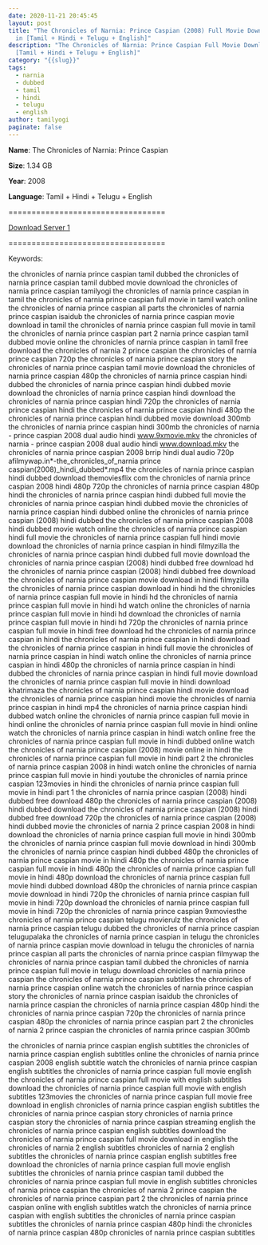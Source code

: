 ```yaml
---
date: 2020-11-21 20:45:45
layout: post
title: "The Chronicles of Narnia: Prince Caspian (2008) Full Movie Download HD
  in [Tamil + Hindi + Telugu + English]"
description: "The Chronicles of Narnia: Prince Caspian Full Movie Download HD in
  [Tamil + Hindi + Telugu + English]"
category: "{{slug}}"
tags:
  - narnia
  - dubbed
  - tamil
  - hindi
  - telugu
  - english
author: tamilyogi
paginate: false
---
```

**Name**: The Chronicles of Narnia: Prince Caspian

**Size**: 1.34 GB

**Year**: 2008

**Language**: Tamil + Hindi + Telugu + English

\==================================

[Download Server 1](https://mega.nz/file/lpUD0YrK#EzuJGxkciaki2Oj3yyq2Smw2cpZp5532OhBNj965lZ0)

[](https://mega.nz/file/lpUD0YrK#EzuJGxkciaki2Oj3yyq2Smw2cpZp5532OhBNj965lZ0)==================================

Keywords:

the chronicles of narnia prince caspian tamil dubbed
the chronicles of narnia prince caspian tamil dubbed movie download
the chronicles of narnia prince caspian tamilyogi
the chronicles of narnia prince caspian in tamil
the chronicles of narnia prince caspian full movie in tamil watch online
the chronicles of narnia prince caspian all parts
the chronicles of narnia prince caspian isaidub
the chronicles of narnia prince caspian movie download in tamil
the chronicles of narnia prince caspian full movie in tamil
the chronicles of narnia prince caspian part 2
narnia prince caspian tamil dubbed movie online
the chronicles of narnia prince caspian in tamil free download
the chronicles of narnia 2 prince caspian
the chronicles of narnia prince caspian 720p
the chronicles of narnia prince caspian story
the chronicles of narnia prince caspian tamil movie download
the chronicles of narnia prince caspian 480p
the chronicles of narnia prince caspian hindi dubbed
the chronicles of narnia prince caspian hindi dubbed movie download
the chronicles of narnia prince caspian hindi download
the chronicles of narnia prince caspian hindi 720p
the chronicles of narnia prince caspian hindi
the chronicles of narnia prince caspian hindi 480p
the chronicles of narnia prince caspian hindi dubbed movie download 300mb
the chronicles of narnia prince caspian hindi 300mb
the chronicles of narnia - prince caspian 2008 dual audio hindi www.9xmovie.mkv
the chronicles of narnia - prince caspian 2008 dual audio hindi www.download.mkv
the chronicles of narnia prince caspian 2008 brrip hindi dual audio 720p
afilmywap.in*\-the_chronicles_of_narnia prince caspian(2008)_hindi_dubbed*.mp4
the chronicles of narnia prince caspian hindi dubbed download
themoviesflix com the chronicles of narnia prince caspian 2008 hindi 480p 720p
the chronicles of narnia prince caspian 480p hindi
the chronicles of narnia prince caspian hindi dubbed full movie
the chronicles of narnia prince caspian hindi dubbed movie
the chronicles of narnia prince caspian hindi dubbed online
the chronicles of narnia prince caspian (2008) hindi dubbed
the chronicles of narnia prince caspian 2008 hindi dubbed movie watch online
the chronicles of narnia prince caspian hindi full movie
the chronicles of narnia prince caspian full hindi movie download
the chronicles of narnia prince caspian in hindi filmyzilla
the chronicles of narnia prince caspian hindi dubbed full movie download
the chronicles of narnia prince caspian (2008) hindi dubbed free download hd
the chronicles of narnia prince caspian (2008) hindi dubbed free download
the chronicles of narnia prince caspian movie download in hindi filmyzilla
the chronicles of narnia prince caspian download in hindi hd
the chronicles of narnia prince caspian full movie in hindi hd
the chronicles of narnia prince caspian full movie in hindi hd watch online
the chronicles of narnia prince caspian full movie in hindi hd download
the chronicles of narnia prince caspian full movie in hindi hd 720p
the chronicles of narnia prince caspian full movie in hindi free download hd
the chronicles of narnia prince caspian in hindi
the chronicles of narnia prince caspian in hindi download
the chronicles of narnia prince caspian in hindi full movie
the chronicles of narnia prince caspian in hindi watch online
the chronicles of narnia prince caspian in hindi 480p
the chronicles of narnia prince caspian in hindi dubbed
the chronicles of narnia prince caspian in hindi full movie download
the chronicles of narnia prince caspian full movie in hindi download khatrimaza
the chronicles of narnia prince caspian hindi movie download
the chronicles of narnia prince caspian hindi movie
the chronicles of narnia prince caspian in hindi mp4
the chronicles of narnia prince caspian hindi dubbed watch online
the chronicles of narnia prince caspian full movie in hindi online
the chronicles of narnia prince caspian full movie in hindi online watch
the chronicles of narnia prince caspian in hindi watch online free
the chronicles of narnia prince caspian full movie in hindi dubbed online
watch the chronicles of narnia prince caspian (2008) movie online in hindi
the chronicles of narnia prince caspian full movie in hindi part 2
the chronicles of narnia prince caspian 2008 in hindi watch online
the chronicles of narnia prince caspian full movie in hindi youtube
the chronicles of narnia prince caspian 123movies in hindi
the chronicles of narnia prince caspian full movie in hindi part 1
the chronicles of narnia prince caspian (2008) hindi dubbed free download 480p
the chronicles of narnia prince caspian (2008) hindi dubbed download
the chronicles of narnia prince caspian (2008) hindi dubbed free download 720p
the chronicles of narnia prince caspian (2008) hindi dubbed movie
the chronicles of narnia 2 prince caspian 2008 in hindi download
the chronicles of narnia prince caspian full movie in hindi 300mb
the chronicles of narnia prince caspian full movie download in hindi 300mb
the chronicles of narnia prince caspian hindi dubbed 480p
the chronicles of narnia prince caspian movie in hindi 480p
the chronicles of narnia prince caspian full movie in hindi 480p
the chronicles of narnia prince caspian full movie in hindi 480p download
the chronicles of narnia prince caspian full movie hindi dubbed download 480p
the chronicles of narnia prince caspian movie download in hindi 720p
the chronicles of narnia prince caspian full movie in hindi 720p download
the chronicles of narnia prince caspian full movie in hindi 720p
the chronicles of narnia prince caspian 9xmoviesthe chronicles of narnia prince caspian telugu movierulz
the chronicles of narnia prince caspian telugu dubbed
the chronicles of narnia prince caspian telugupalaka
the chronicles of narnia prince caspian in telugu
the chronicles of narnia prince caspian movie download in telugu
the chronicles of narnia prince caspian all parts
the chronicles of narnia prince caspian filmywap
the chronicles of narnia prince caspian tamil dubbed
the chronicles of narnia prince caspian full movie in telugu
download chronicles of narnia prince caspian
the chronicles of narnia prince caspian subtitles
the chronicles of narnia prince caspian online watch
the chronicles of narnia prince caspian story
the chronicles of narnia prince caspian isaidub
the chronicles of narnia prince caspian
the chronicles of narnia prince caspian 480p hindi
the chronicles of narnia prince caspian 720p
the chronicles of narnia prince caspian 480p
the chronicles of narnia prince caspian part 2
the chronicles of narnia 2 prince caspian
the chronicles of narnia prince caspian 300mb

the chronicles of narnia prince caspian english subtitles
the chronicles of narnia prince caspian english subtitles online
the chronicles of narnia prince caspian 2008 english subtitle
watch the chronicles of narnia prince caspian english subtitles
the chronicles of narnia prince caspian full movie english
the chronicles of narnia prince caspian full movie with english subtitles download
the chronicles of narnia prince caspian full movie with english subtitles 123movies
the chronicles of narnia prince caspian full movie free download in english
chronicles of narnia prince caspian english subtitles
the chronicles of narnia prince caspian story
chronicles of narnia prince caspian story
the chronicles of narnia prince caspian streaming english
the chronicles of narnia prince caspian english subtitles download
the chronicles of narnia prince caspian full movie download in english
the chronicles of narnia 2 english subtitles
chronicles of narnia 2 english subtitles
the chronicles of narnia prince caspian english subtitles free download
the chronicles of narnia prince caspian full movie english subtitles
the chronicles of narnia prince caspian tamil dubbed
the chronicles of narnia prince caspian full movie in english
subtitles chronicles of narnia prince caspian
the chronicles of narnia 2 prince caspian
the chronicles of narnia prince caspian part 2
the chronicles of narnia prince caspian online with english subtitles
watch the chronicles of narnia prince caspian with english subtitles
the chronicles of narnia prince caspian subtitles
the chronicles of narnia prince caspian 480p hindi
the chronicles of narnia prince caspian 480p
chronicles of narnia prince caspian subtitles